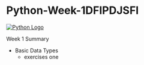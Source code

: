 # Python-Week-1DFIPDJSFI
[![Python Logo](https://www.python.org/static/img/python-logo.png)](https://www.python.org/)

Week 1 Summary 
 - Basic Data Types 
   - exercises one